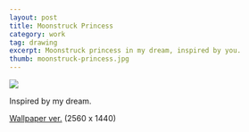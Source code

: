 ```yaml
---
layout: post
title: Moonstruck Princess
category: work
tag: drawing
excerpt: Moonstruck princess in my dream, inspired by you.
thumb: moonstruck-princess.jpg
---
```


<p><img src="{{ site.data.var.file }}/moonstruck-princess.jpg"></p>

<p>Inspired by my dream.</p>

<p class=download><a href="{{ site.data.var.file }}/moonstruck-princess-wallpaper.png">Wallpaper ver.</a> (2560 x 1440)</p>
